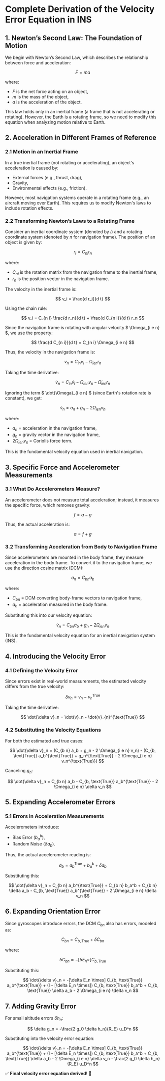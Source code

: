 # Complete Derivation of the Velocity Error Equation in INS    

## 1. Newton’s Second Law: The Foundation of Motion   

We begin with Newton’s Second Law, which describes the relationship between force and acceleration:

$$
F = ma
$$

where:    

- $F$ is the net force acting on an object,   
- $m$ is the mass of the object,   
- $a$ is the acceleration of the object.    

This law holds only in an inertial frame (a frame that is not accelerating or rotating). However, the Earth is a rotating frame, so we need to modify this equation when analyzing motion relative to Earth.    

## 2. Acceleration in Different Frames of Reference    

### 2.1 Motion in an Inertial Frame   

In a true inertial frame (not rotating or accelerating), an object's acceleration is caused by:    

- External forces (e.g., thrust, drag),   
- Gravity,   
- Environmental effects (e.g., friction).    

However, most navigation systems operate in a rotating frame (e.g., an aircraft moving over Earth). This requires us to modify Newton's laws to include rotation effects.    

### 2.2 Transforming Newton’s Laws to a Rotating Frame   

Consider an inertial coordinate system (denoted by $i$) and a rotating coordinate system (denoted by $n$ for navigation frame). The position of an object is given by:

$$
r_i = C_{n i} r_n
$$

where:    

- $C_{n i}$ is the rotation matrix from the navigation frame to the inertial frame,   
- $r_n$ is the position vector in the navigation frame.    

The velocity in the inertial frame is:

$$
v_i = \frac{d r_i}{d t}
$$

Using the chain rule:

$$
v_i = C_{n i} \frac{d r_n}{d t} + \frac{d C_{n i}}{d t} r_n
$$

Since the navigation frame is rotating with angular velocity $ \Omega_{i e n} $, we use the property:

$$
\frac{d C_{n i}}{d t} = C_{n i} \Omega_{i e n}
$$

Thus, the velocity in the navigation frame is:

$$
v_n = C_{i n} v_i - \Omega_{i e n} r_n
$$

Taking the time derivative:

$$
\dot{v}_n = C_{i n} \dot{v}_i - \Omega_{i e n} v_n - \dot{\Omega}_{i e n} r_n
$$

Ignoring the term $ \dot{\Omega}_{i e n} $ (since Earth's rotation rate is constant), we get:

$$
\dot{v}_n = a_n + g_n - 2 \Omega_{i e n} v_n
$$

where:

- $a_n$ = acceleration in the navigation frame,   
- $g_n$ = gravity vector in the navigation frame,   
- $2 \Omega_{i e n} v_n$ = Coriolis force term.    

This is the fundamental velocity equation used in inertial navigation.    

## 3. Specific Force and Accelerometer Measurements    

### 3.1 What Do Accelerometers Measure?   

An accelerometer does not measure total acceleration; instead, it measures the specific force, which removes gravity:

$$
f = a - g
$$

Thus, the actual acceleration is:

$$
a = f + g
$$

### 3.2 Transforming Acceleration from Body to Navigation Frame   

Since accelerometers are mounted in the body frame, they measure acceleration in the body frame. To convert it to the navigation frame, we use the direction cosine matrix (DCM):

$$
a_n = C_{b n} a_b
$$

where:    

- $C_{b n}$ = DCM converting body-frame vectors to navigation frame,   
- $a_b$ = acceleration measured in the body frame.    

Substituting this into our velocity equation:

$$
\dot{v}_n = C_{b n} a_b + g_n - 2 \Omega_{i e n} v_n
$$

This is the fundamental velocity equation for an inertial navigation system (INS).    

## 4. Introducing the Velocity Error    

### 4.1 Defining the Velocity Error   

Since errors exist in real-world measurements, the estimated velocity differs from the true velocity:

$$
\delta v_n = v_n - v_{n}^{\text{True}}
$$

Taking the time derivative:

$$
\dot{\delta v}_n = \dot{v}_n - \dot{v}_{n}^{\text{True}}
$$

### 4.2 Substituting the Velocity Equations   

For both the estimated and true cases:

$$
\dot{\delta v}_n = (C_{b n} a_b + g_n - 2 \Omega_{i e n} v_n) - (C_{b, \text{True}} a_b^{\text{True}} + g_n^{\text{True}} - 2 \Omega_{i e n} v_n^{\text{True}})
$$

Canceling $g_n$:

$$
\dot{\delta v}_n = C_{b n} a_b - C_{b, \text{True}} a_b^{\text{True}} - 2 \Omega_{i e n} \delta v_n
$$

## 5. Expanding Accelerometer Errors    

### 5.1 Errors in Acceleration Measurements   

Accelerometers introduce:    

- Bias Error ($b_a^b$),   
- Random Noise ($\delta a_b$).    

Thus, the actual accelerometer reading is:

$$
a_b = a_b^{\text{True}} + b_a^b + \delta a_b
$$

Substituting this:

$$
\dot{\delta v}_n = C_{b n} a_b^{\text{True}} + C_{b n} b_a^b + C_{b n} \delta a_b - C_{b, \text{True}} a_b^{\text{True}} - 2 \Omega_{i e n} \delta v_n
$$

## 6. Expanding Orientation Error    

Since gyroscopes introduce errors, the DCM $C_{b n}$ also has errors, modeled as:

$$
C_{b n} = C_{b, \text{True}} + \delta C_{b n}
$$

where:

$$
\delta C_{b n} \approx -[\delta E_n \times] C_{b, \text{True}}
$$

Substituting this:

$$
\dot{\delta v}_n = -[\delta E_n \times] C_{b, \text{True}} a_b^{\text{True}} + (I - [\delta E_n \times]) C_{b, \text{True}} b_a^b + C_{b, \text{True}} \delta a_b - 2 \Omega_{i e n} \delta v_n
$$

## 7. Adding Gravity Error    

For small altitude errors $\delta h_n$:

$$
\delta g_n = -\frac{2 g_0 \delta h_n}{R_E} u_D^n
$$

Substituting into the velocity error equation:

$$
\dot{\delta v}_n = -[\delta E_n \times] C_{b, \text{True}} a_b^{\text{True}} + (I - [\delta E_n \times]) C_{b, \text{True}} b_a^b + C_{b, \text{True}} \delta a_b - 2 \Omega_{i e n} \delta v_n - \frac{2 g_0 \delta h_n}{R_E} u_D^n
$$

✅ **Final velocity error equation derived!** 🎯
